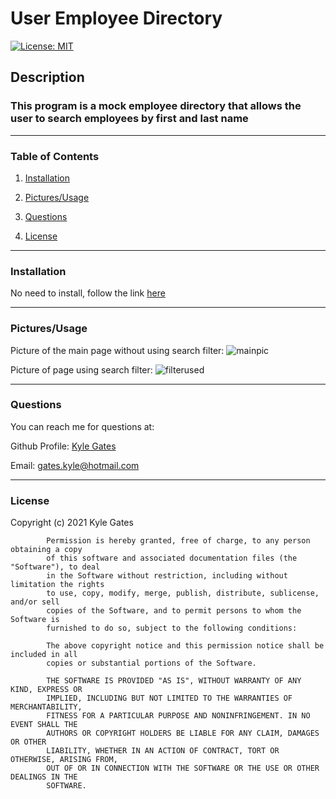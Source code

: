 # User Employee Directory


[![License: MIT](https://img.shields.io/badge/License-MIT-yellow.svg)](https://opensource.org/licenses/MIT)


## Description


### This program is a mock employee directory that allows the user to search employees by first and last name

____________________________________________

### Table of Contents

1. [Installation](#installation)

2. [Pictures/Usage](#pictures/usage)

3. [Questions](#questions)

4. [License](#license)

____________________________________________

### Installation
 
No need to install, follow the link <a href="https://gateskyle.github.io/User-Employee-Directory/">here</a> <br>

____________________________________________
 
### Pictures/Usage

Picture of the main page without using search filter:
![mainpic](https://user-images.githubusercontent.com/70537665/113497283-73f08280-94b7-11eb-9c7c-fd56fd2076a1.png)<br>

Picture of page using search filter:
![filterused](https://user-images.githubusercontent.com/70537665/113497287-7b179080-94b7-11eb-92f5-91d996747b17.png)

____________________________________________
 
### Questions

You can reach me for questions at:
 
Github Profile: <a href="https://github.com/gateskyle">Kyle Gates</a>

Email: gates.kyle@hotmail.com
____________________________________________
 
### License
 
Copyright (c) 2021 Kyle Gates
        
            Permission is hereby granted, free of charge, to any person obtaining a copy
            of this software and associated documentation files (the "Software"), to deal
            in the Software without restriction, including without limitation the rights
            to use, copy, modify, merge, publish, distribute, sublicense, and/or sell
            copies of the Software, and to permit persons to whom the Software is
            furnished to do so, subject to the following conditions:
        
            The above copyright notice and this permission notice shall be included in all
            copies or substantial portions of the Software.
        
            THE SOFTWARE IS PROVIDED "AS IS", WITHOUT WARRANTY OF ANY KIND, EXPRESS OR
            IMPLIED, INCLUDING BUT NOT LIMITED TO THE WARRANTIES OF MERCHANTABILITY,
            FITNESS FOR A PARTICULAR PURPOSE AND NONINFRINGEMENT. IN NO EVENT SHALL THE
            AUTHORS OR COPYRIGHT HOLDERS BE LIABLE FOR ANY CLAIM, DAMAGES OR OTHER
            LIABILITY, WHETHER IN AN ACTION OF CONTRACT, TORT OR OTHERWISE, ARISING FROM,
            OUT OF OR IN CONNECTION WITH THE SOFTWARE OR THE USE OR OTHER DEALINGS IN THE
            SOFTWARE.